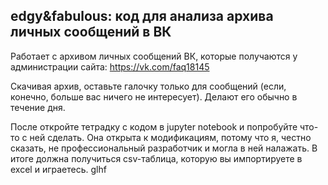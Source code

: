 ## edgy&fabulous: код для анализа архива личных сообщений в ВК

Работает с архивом личных сообщений ВК, которые получаются у администрации сайта: https://vk.com/faq18145

Скачивая архив, оставьте галочку только для сообщений (если, конечно, больше вас ничего не интересует). Делают его обычно в течение дня.

После откройте тетрадку с кодом в jupyter notebook и попробуйте что-то с ней сделать. Она открыта к модификациям, потому что я, честно сказать, не профессиональный разработчик и могла в ней налажать. В итоге должна получиться csv-таблица, которую вы импортируете в excel и играетесь. glhf
